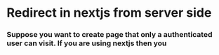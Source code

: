 # Redirect in nextjs from server side

### Suppose you want to create page that only a authenticated user can visit. If you are using nextjs then you
